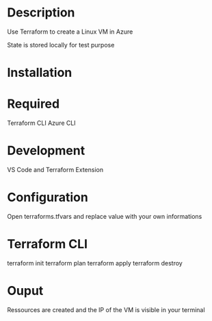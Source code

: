 # Description

Use Terraform to create a Linux VM in Azure

State is stored locally for test purpose

# Installation

# Required

Terraform CLI
Azure CLI

# Development

VS Code and Terraform Extension

# Configuration

Open terraforms.tfvars and replace value with your own informations

# Terraform CLI

terraform init
terraform plan
terraform apply
terraform destroy

# Ouput

Ressources are created and the IP of the VM is visible in your terminal